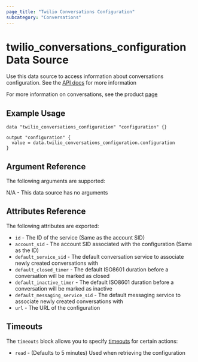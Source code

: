 ```yaml
---
page_title: "Twilio Conversations Configuration"
subcategory: "Conversations"
---
```


# twilio_conversations_configuration Data Source

Use this data source to access information about conversations configuration. See the [API docs](https://www.twilio.com/docs/conversations/api/configuration-resource) for more information

For more information on conversations, see the product [page](https://www.twilio.com/conversations)

## Example Usage

```hcl
data "twilio_conversations_configuration" "configuration" {}

output "configuration" {
  value = data.twilio_conversations_configuration.configuration
}
```

## Argument Reference

The following arguments are supported:

N/A - This data source has no arguments

## Attributes Reference

The following attributes are exported:

- `id` - The ID of the service (Same as the account SID)
- `account_sid` - The account SID associated with the configuration (Same as the ID)
- `default_service_sid` - The default conversation service to associate newly created conversations with
- `default_closed_timer` - The default ISO8601 duration before a conversation will be marked as closed
- `default_inactive_timer` - The default ISO8601 duration before a conversation will be marked as inactive
- `default_messaging_service_sid` - The default messaging service to associate newly created conversations with
- `url` - The URL of the configuration

## Timeouts

The `timeouts` block allows you to specify [timeouts](https://www.terraform.io/docs/configuration/resources.html#timeouts) for certain actions:

- `read` - (Defaults to 5 minutes) Used when retrieving the configuration
